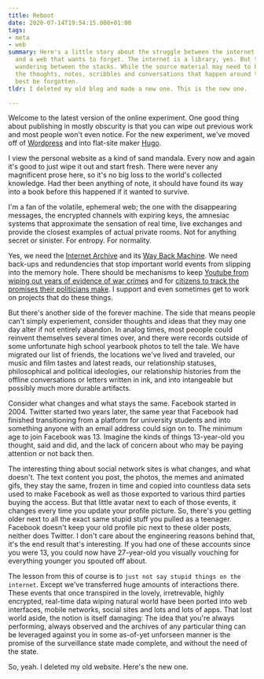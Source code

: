 ```yaml
---
title: Reboot
date: 2020-07-14T19:54:15.000+01:00
tags:
- meta
- web
summary: Here's a little story about the struggle between the internet as an archive
  and a web that wants to forget. The internet is a library, yes. But there are people
  wandering between the stacks. While the source material may need to be eternal,
  the thoughts, notes, scribbles and conversations that happen around them may sometimes
  best be forgotten.
tldr: I deleted my old blog and made a new one. This is the new one.

---
```

Welcome to the latest version of the online experiment. One good thing about publishing in mostly obscurity is that you can wipe out previous work and most people won't even notice. For the new experiment, we've moved off of [Wordpress](https://wordpress.org) and into flat-site maker [Hugo](https://gohugo.io). 

I view the personal website as a kind of sand mandala. Every now and again it's good to just wipe it out and start fresh. There were never any magnificent prose here, so it's no big loss to the world's collected knowledge. Had ther been anything of note, it should have found its way into a book before this happened if it wanted to survive.

I'm a fan of the volatile, ephemeral web; the one with the disappearing messages, the encrypted channels with expiring keys, the amnesiac systems that approximate the sensation of real time, live exchanges and provide the closest examples of actual private rooms. Not for anything secret or sinister. For entropy. For normality.

Yes, we need the [Internet Archive](https://archive.org) and its [Way Back Machine](https://archive.org/web/). We need back-ups and redundencies that stop important world events from slipping into the memory hole. There should be mechanisms to keep [Youtube from wiping out years of evidence of war crimes](https://www.wired.co.uk/article/chemical-weapons-in-syria-youtube-algorithm-delete-video) and for [citizens to track the promises their politicians make](https://rouhanimeter.com/fa/). I support and even sometimes get to work on projects that do these things.

But there's another side of the forever machine. The side that means people can't simply experiement, consider thoughts and ideas that they may one day alter if not entirely abandon. In analog times, most peoople could reinvent themselves several times over, and there were records outside of some unfortunate high school yearbook photos to tell the tale. We have migrated our list of friends, the locations we've lived and traveled, our music and film tastes and latest reads, our relationship statuses, philosophical and political ideologies, our relationship histories from the offline conversations or letters written in ink, and into intangeable but possibly much more durable artifacts.

Consider what changes and what stays the same. Facebook started in 2004. Twitter started two years later, the same year that Facebook had finished transitioning from a platform for university students and into something anyone with an email address could sign on to. The minimum age to join Facebook was 13. Imagine the kinds of things 13-year-old you thought, said and did, and the lack of concern about who may be paying attention or not back then.

The interesting thing about social network sites is what changes, and what doesn't. The text content you post, the photos, the memes and animated gifs, they stay the same, frozen in time and copied into countless data sets used to make Facebook as well as those exported to various third parties buying the access. But that little avatar next to each of those events, it changes every time you update your profile picture. So, there's you getting older next to all the exact same stupid stuff you pulled as a teenager. Facebook doesn't keep your old profile pic next to these older posts, neither does Twitter. I don't care about the engineering reasons behind that, it's the end result that's interesting. If you had one of these accounts since you were 13, you could now have 27-year-old you visually vouching for everything younger you spouted off about.

The lesson from this of course is to `just not say stupid things on the internet`. Except we've transferred huge amounts of interactions there. These events that once transpired in the lovely, irretrevable, highly encrypted, real-time data wiping natural world have been ported into web interfaces, mobile networks, social sites and lots and lots of apps. That lost world aside, the notion is itself damaging: The idea that you're always performing, always observed and the archives of any particular thing can be leveraged against you in some as-of-yet unforseen manner is the promise of the surveillance state made complete, and without the need of the state.

So, yeah. I deleted my old website. Here's the new one.